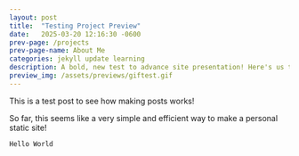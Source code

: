 ```yaml
---
layout: post
title:  "Testing Project Preview"
date:   2025-03-20 12:16:30 -0600
prev-page: /projects
prev-page-name: About Me
categories: jekyll update learning
description: A bold, new test to advance site presentation! Here's us testing making the line longer!
preview_img: /assets/previews/giftest.gif
---
```

This is a test post to see how making posts works!

So far, this seems like a very simple and efficient way to make a personal static site!

`Hello World`